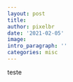 ```yaml
---
layout: post
title: 
author: pixelbr
date: '2021-02-05'
image:
intro_paragraph: ''
categories: misc
---
```



teste

